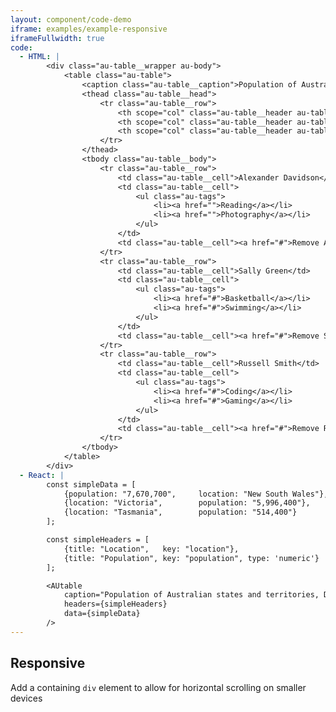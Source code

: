 ```yaml
---
layout: component/code-demo
iframe: examples/example-responsive
iframeFullwidth: true
code:
  - HTML: |
        <div class="au-table__wrapper au-body">
            <table class="au-table">
                <caption class="au-table__caption">Population of Australian states and territories, December 2015</caption>
                <thead class="au-table__head">
                    <tr class="au-table__row">
                        <th scope="col" class="au-table__header au-table__header--width-25">Name</th>
                        <th scope="col" class="au-table__header au-table__header--width-33">Tags</th>
                        <th scope="col" class="au-table__header au-table__header--width-25">Actions</th>
                    </tr>
                </thead>
                <tbody class="au-table__body">
                    <tr class="au-table__row">
                        <td class="au-table__cell">Alexander Davidson</td>
                        <td class="au-table__cell">
                            <ul class="au-tags">
                                <li><a href="">Reading</a></li>
                                <li><a href="">Photography</a></li>
                            </ul>
                        </td>
                        <td class="au-table__cell"><a href="#">Remove Alexander</a></td>
                    </tr>
                    <tr class="au-table__row">
                        <td class="au-table__cell">Sally Green</td>
                        <td class="au-table__cell">
                            <ul class="au-tags">
                                <li><a href="#">Basketball</a></li>
                                <li><a href="#">Swimming</a></li>
                            </ul>
                        </td>
                        <td class="au-table__cell"><a href="#">Remove Sally</a></td>
                    </tr>
                    <tr class="au-table__row">
                        <td class="au-table__cell">Russell Smith</td>
                        <td class="au-table__cell">
                            <ul class="au-tags">
                                <li><a href="#">Coding</a></li>
                                <li><a href="#">Gaming</a></li>
                            </ul>
                        </td>
                        <td class="au-table__cell"><a href="#">Remove Russell</a></td>
                    </tr>
                </tbody>
            </table>
        </div>
  - React: |
        const simpleData = [
            {population: "7,670,700",     location: "New South Wales"},
            {location: "Victoria",        population: "5,996,400"},
            {location: "Tasmania",        population: "514,400"}
        ];

        const simpleHeaders = [
            {title: "Location",   key: "location"},
            {title: "Population", key: "population", type: 'numeric'}
        ];

        <AUtable
            caption="Population of Australian states and territories, December 2015"
            headers={simpleHeaders}
            data={simpleData}
        />
---
```

## Responsive

Add a containing `div` element to allow for horizontal scrolling on smaller devices


